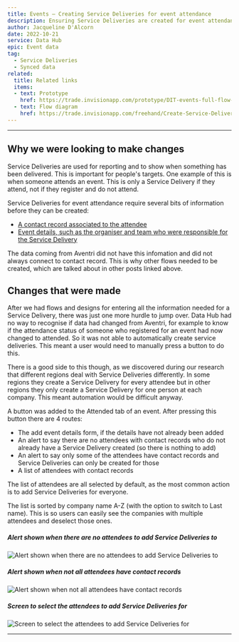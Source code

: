 ```yaml
---
title: Events – Creating Service Deliveries for event attendance
description: Ensuring Service Deliveries are created for event attendance so reporting is accurate.
author: Jacqueline D'Alcorn
date: 2022-10-21
service: Data Hub
epic: Event data
tag:
  - Service Deliveries
  - Synced data
related:
  title: Related links
  items:
  - text: Prototype
    href: https://trade.invisionapp.com/prototype/DIT-events-full-flow-admin-switch-cl98hs5k90072k401n9zpkpjg/play/ac860e6a
  - text: Flow diagram
    href: https://trade.invisionapp.com/freehand/Create-Service-Delivery-from-DH-Event-record-U2jGrUD2C?zoomToItems=Y2w2ejN5MjV3MDAzczNyNnFiaWwwaHk0dw%3D%3D
---
```


***
## Why we were looking to make changes
Service Deliveries are used for reporting and to show when something has been delivered. This is important for people's targets. One example of this is when someone attends an event. This is only a Service Delivery if they attend, not if they register and do not attend.

Service Deliveries for event attendance require several bits of information before they can be created:

* [A contact record associated to the attendee](/data-hub/event-creating-service-deliveries/)
* [Event details, such as the organiser and team who were responsible for the Service Delivery](/data-hub/event-creating-service-deliveries/)  

The data coming from Aventri did not have this infomation and did not always connect to contact record. This is why other flows needed to be created, which are talked about in other posts linked above.

## Changes that were made
After we had flows and designs for entering all the information needed for a Service Delivery, there was just one more hurdle to jump over. Data Hub had no way to recognise if data had changed from Aventri, for example to know if the attendance status of someone who registered for an event had now changed to attended. So it was not able to automatically create service deliveries. This meant a user would need to manually press a button to do this.

There is a good side to this though, as we discovered during our research that different regions deal with Service Deliveries differently. In some regions they create a Service Delivery for every attendee but in other regions they only create a Service Delivery for one person at each company. This meant automation would be difficult anyway.

A button was added to the Attended tab of an event. After pressing this button there are 4 routes:

* The add event details form, if the details have not already been added
* An alert to say there are no attendees with contact records who do not already have a Service Delivery created (so there is nothing to add)
* An alert to say only some of the attendees have contact records and Service Deliveries can only be created for those
* A list of attendees with contact records

The list of attendees are all selected by default, as the most common action is to add Service Deliveries for everyone.

The list is sorted by company name A-Z (with the option to switch to Last name). This is so users can easily see the companies with multiple attendees and deselect those ones.

##### Alert shown when there are no attendees to add Service Deliveries to

![Alert shown when there are no attendees to add Service Deliveries to](10-Service-deliveries--alert-none-to-create.png)

##### Alert shown when not all attendees have contact records

![Alert shown when not all attendees have contact records](10-Service-deliveries--alert.png)

##### Screen to select the attendees to add Service Deliveries for

![Screen to select the attendees to add Service Deliveries for](11--Service-deliveries--select.png)

***
